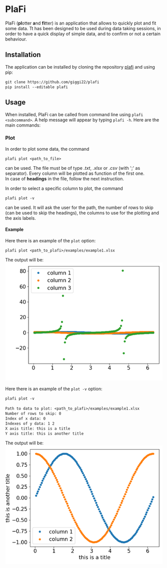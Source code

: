 # PlaFi
PlaFi (**pl**otter **a**nd **fi**tter) is an application that allows to quickly plot and fit some data. Tt has been
designed to be used during data taking sessions, in order to have a quick display of simple data, and to confirm or not 
a certain behaviour.

## Installation
The application can be installed by cloning the repository [plafi](https://github.com/giggi22/plafi) and using pip:
```
git clone https://github.com/giggi22/plafi
pip install --editable plafi
```

## Usage
When installed, PlaFi can be called from command line using `plafi <subcommand>`. A help message will appear by typing
`plafi -h`. Here are the main commands:

### Plot
In order to plot some data, the command 
```
plafi plot <path_to_file>
```
can be used. The file must be of type _.txt_, _.xlsx_ or _.csv_ (with ';' as separator). Every column will be plotted as
function of the first one. <br/> In case of **headings** in the file, follow the next instruction.


In order to select a specific column to plot, the command 
```
plafi plot -v
```
can be used. It will ask the user for the path, the number of rows to skip (can be used to skip the headings), the 
columns to use for the plotting and the axis labels.

#### Example
Here there is an example of the `plot` option:
```
plafi plot <path_to_plafi>/examples/example1.xlsx
```
The output will be: <br/>
![](examples/example1_out1.png?raw=true)


Here there is an example of the `plot -v` option:
```
plafi plot -v
               
Path to data to plot: <path_to_plafi>/examples/example1.xlsx
Number of rows to skip: 0
Index of x data: 0
Indexes of y data: 1 2
X axis title: this is a title
Y axis title: this is another title

```
The output will be: <br/>
![](examples/example1_out2.png?raw=true)